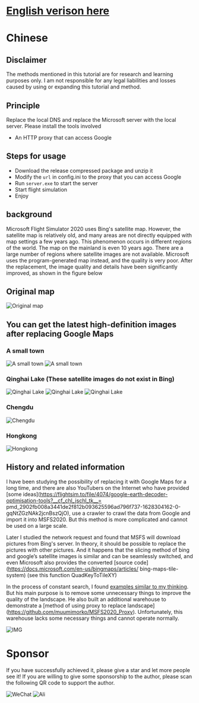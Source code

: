 # [English verison here](./README.EN.md)

# Chinese
## Disclaimer

The methods mentioned in this tutorial are for research and learning purposes only. I am not responsible for any legal liabilities and losses caused by using or expanding this tutorial and method.

## Principle

Replace the local DNS and replace the Microsoft server with the local server. Please install the tools involved
* An HTTP proxy that can access Google
## Steps for usage

* Download the release compressed package and unzip it
* Modify the `url` in config.ini to the proxy that you can access Google
* Run `server.exe` to start the server
* Start flight simulation
* Enjoy

## background

Microsoft Flight Simulator 2020 uses Bing's satellite map. However, the satellite map is relatively old, and many areas are not directly equipped with map settings a few years ago. This phenomenon occurs in different regions of the world. The map on the mainland is even 10 years ago. There are a large number of regions where satellite images are not available. Microsoft uses the program-generated map instead, and the quality is very poor. After the replacement, the image quality and details have been significantly improved, as shown in the figure below

## Original map
![Original map](./doc/compare-1.jpg)

## You can get the latest high-definition images after replacing Google Maps

### A small town
![A small town](./doc/compare-2.jpg)
![A small town](./doc/compare-3.png)

### Qinghai Lake (These satellite images do not exist in Bing)

![Qinghai Lake](./doc/lake.jpg)
![Qinghai Lake](./doc/lake-2.jpg)
![Qinghai Lake](./doc/lake-3.jpg)

### Chengdu

![Chengdu](./doc/chengdu.png)

### Hongkong

![Hongkong](./doc/hongkong.jpg)


## History and related information

I have been studying the possibility of replacing it with Google Maps for a long time, and there are also YouTubers on the Internet who have provided [some ideas](https://flightsim.to/file/4074/google-earth-decoder-optimisation-tools?__cf_chl_jschl_tk__= pmd_2902fb008a3441de2f812b093625596ad796f737-1628304162-0-gqNtZGzNAk2jcnBszQjO), use a crawler to crawl the data from Google and import it into MSFS2020. But this method is more complicated and cannot be used on a large scale.

Later I studied the network request and found that MSFS will download pictures from Bing's server. In theory, it should be possible to replace the pictures with other pictures. And it happens that the slicing method of bing and google’s satellite images is similar and can be seamlessly switched, and even Microsoft also provides the converted [source code] (https://docs.microsoft.com/en-us/bingmaps/articles/ bing-maps-tile-system) (see this function QuadKeyToTileXY)

In the process of constant search, I found [examples similar to my thinking](
https://github.com/muumimorko/MSFS2020_CGLTools/issues/2#issuecomment-762232597). But his main purpose is to remove some unnecessary things to improve the quality of the landscape. He also built an additional warehouse to demonstrate a [method of using proxy to replace landscape] (https://github.com/muumimorko/MSFS2020_Proxy). Unfortunately, this warehouse lacks some necessary things and cannot operate normally.

![IMG](https://user-images.githubusercontent.com/9518369/104909810-173dfb00-5991-11eb-8e17-4063deb7ab8f.jpg)

# Sponsor

If you have successfully achieved it, please give a star and let more people see it!
If you are willing to give some sponsorship to the author, please scan the following QR code to support the author.

![WeChat](./doc/mm_reward_qrcode_1628320842310.png)
![Ali](./doc/1628320893.jpg)